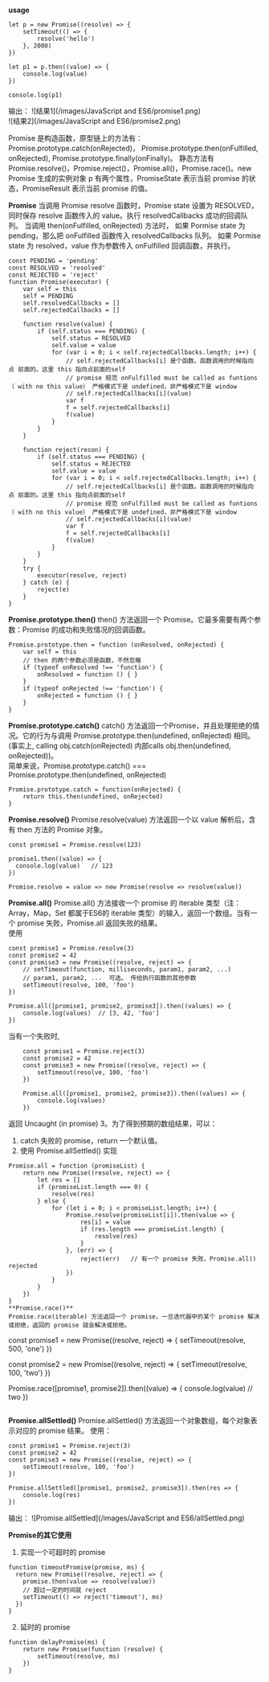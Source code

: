 <!--
 * @Description: 
 * @Author: liushuhao
 * @Date: 2021-02-25 10:06:37
 * @LastEditors: liushuhao
-->
**usage**
```
let p = new Promise((resolve) => {
    setTimeout(() => {
        resolve('hello')
    }, 2000)
})

let p1 = p.then((value) => {
    console.log(value)
})

console.log(p1)  
```
输出：
![结果1](/images/JavaScript and ES6/promise1.png)    
![结果2](/images/JavaScript and ES6/promise2.png)   

Promise 是构造函数，原型链上的方法有：Promise.prototype.catch(onRejected)， Promise.prototype.then(onFulfilled, onRejected), Promise.prototype.finally(onFinally)。 静态方法有 Promise.resolve()，Promise.reject()，Promise.all()，Promise.race()。new Promise 生成的实例对象 p 有两个属性，PromiseState 表示当前 promise 的状态，PromiseResult 表示当前 promise 的值。

**Promise**
当调用 Promise resolve 函数时，Promise state 设置为 RESOLVED，同时保存 resolve 函数传入的 value。执行 resolvedCallbacks 成功的回调队列。
当调用 then(onFulfilled, onRejected) 方法时，
如果 Pormise state 为 pending，那么把 onFulfilled 函数传入 resolvedCallbacks 队列。
如果 Pormise state 为 resolved，value 作为参数传入 onFulfilled 回调函数，并执行。
```
const PENDING = 'pending'
const RESOLVED = 'resolved'
const REJECTED = 'reject'
function Promise(executor) {
    var self = this
    self = PENDING
    self.resolvedCallbacks = []
    self.rejectedCallbacks = []

    function resolve(value) {
        if (self.status === PENDING) {
            self.status = RESOLVED
            self.value = value
            for (var i = 0; i < self.rejectedCallbacks.length; i++) {
                // self.rejectedCallbacks[i] 是个函数。函数调用的时候指向 点 前面的。这里 this 指向点前面的self
                // promise 规范 onFulfilled must be called as funtions（ with no this value） 严格模式下是 undefined，非严格模式下是 window
                // self.rejectedCallbacks[i](value)   
                var f
                f = self.rejectedCallbacks[i]
                f(value)
            }
        }
    }

    function reject(reson) {
        if (self.status === PENDING) {
            self.status = REJECTED
            self.value = value
            for (var i = 0; i < self.rejectedCallbacks.length; i++) {
                // self.rejectedCallbacks[i] 是个函数。函数调用的时候指向 点 前面的。这里 this 指向点前面的self
                // promise 规范 onFulfilled must be called as funtions（ with no this value） 严格模式下是 undefined，非严格模式下是 window
                // self.rejectedCallbacks[i](value)   
                var f
                f = self.rejectedCallbacks[i]
                f(value)
            }
        }
    }
    try {
        executor(resolve, reject)
    } catch (e) {
        reject(e)
    }
}
```
**Promise.prototype.then()**
then() 方法返回一个 Promise。它最多需要有两个参数：Promise 的成功和失败情况的回调函数。
```
Promise.prototype.then = function (onResolved, onRejected) {
    var self = this
    // then 的两个参数必须是函数，不然忽略
    if (typeof onResolved !== 'function') {
        onResolved = function () { }
    }
    if (typeof onRejected !== 'function') {
        onRejected = function () { }
    }
}
```
**Promise.prototype.catch()**
catch() 方法返回一个Promise，并且处理拒绝的情况。它的行为与调用 Promise.prototype.then(undefined, onRejected) 相同。 (事实上, calling obj.catch(onRejected) 内部calls obj.then(undefined, onRejected))。     
简单来说，Promise.prototype.catch() === Promise.prototype.then(undefined, onRejected)
```
Promise.prototype.catch = function(onRejected) {
    return this.then(undefined, onRejected)
}
```
**Promise.resolve()**
Promise.resolve(value) 方法返回一个以 value 解析后，含有 then 方法的 Promise 对象。
```
const promise1 = Promise.resolve(123)

promise1.then((value) => {
  console.log(value)   // 123
})
```
```
Promise.resolve = value => new Promise(resolve => resolve(value))
```
**Promise.all()**
Promise.all() 方法接收一个 promise 的 iterable 类型（注：Array，Map，Set 都属于ES6的 iterable 类型）的输入，返回一个数组。当有一个 promise 失败，Promise.all 返回失败的结果。     
使用
```
const promise1 = Promise.resolve(3)
const promise2 = 42
const promise3 = new Promise((resolve, reject) => {
    // setTimeout(function, milliseconds, param1, param2, ...)
    // param1, param2, ...	可选。 传给执行函数的其他参数
    setTimeout(resolve, 100, 'foo')  
})

Promise.all([promise1, promise2, promise3]).then((values) => {
    console.log(values)  // [3, 42, 'foo']
})
```
当有一个失败时,
```
    const promise1 = Promise.reject(3)
    const promise2 = 42
    const promise3 = new Promise((resolve, reject) => {
        setTimeout(resolve, 100, 'foo')
    })

    Promise.all([promise1, promise2, promise3]).then((values) => {
        console.log(values)  
    })
```
返回 Uncaught (in promise) 3。为了得到预期的数组结果，可以：    
1. catch 失败的 promise，return 一个默认值。
2. 使用 Promise.allSettled()
实现
```
Promise.all = function (promiseList) {
    return new Promise((resolve, reject) => {
        let res = []
        if (promiseList.length === 0) {
            resolve(res)
        } else {
            for (let i = 0; i < promiseList.length; i++) {
                Promise.resolve(promiseList[i]).then(value => {
                    res[i] = value
                    if (res.length === promiseList.length) {
                        resolve(res)
                    }
                }, (err) => {
                    reject(err)   // 有一个 promise 失败，Promise.all() rejected
                })
            }
        }
    })
}
**Promise.race()**
Promise.race(iterable) 方法返回一个 promise，一旦迭代器中的某个 promise 解决或拒绝，返回的 promise 就会解决或拒绝。
```
const promise1 = new Promise((resolve, reject) => {
    setTimeout(resolve, 500, 'one')
})

const promise2 = new Promise((resolve, reject) => {
    setTimeout(resolve, 100, 'two')
})

Promise.race([promise1, promise2]).then((value) => {
    console.log(value)   // two
})
```
```
**Promise.allSettled()**
Promise.allSettled() 方法返回一个对象数组，每个对象表示对应的 promise 结果。
使用：
```
const promise1 = Promise.reject(3)
const promise2 = 42
const promise3 = new Promise((resolve, reject) => {
    setTimeout(resolve, 100, 'foo')
})

Promise.allSettled([promise1, promise2, promise3]).then(res => {
    console.log(res)
})
```
输出：
![Promise.allSettled](/images/JavaScript and ES6/allSettled.png)   

**Promise的其它使用**
1. 实现一个可超时的 promise    
```
function timeoutPromise(promise, ms) {
  return new Promise((resolve, reject) => {
    promise.then(value => resolve(value))
    // 超过一定的时间就 reject
    setTimeout(() => reject('timeout'), ms)
  })
}
```
2. 延时的 promise
```
function delayPromise(ms) {
    return new Promise(function (resolve) {
        setTimeout(resolve, ms)
    })
}
```